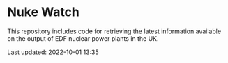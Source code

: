 # Nuke Watch

This repository includes code for retrieving the latest information available on the output of EDF nuclear power plants in the UK.

Last updated: 2022-10-01 13:35